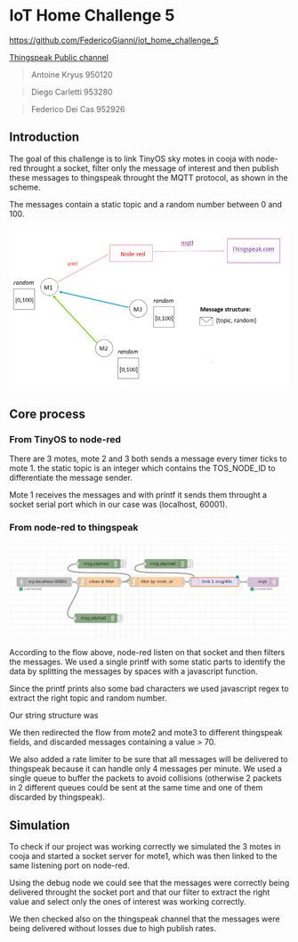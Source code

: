 # IoT Home Challenge 5

https://github.com/FedericoGianni/iot_home_challenge_5

[Thingspeak Public channel](https://thingspeak.com/channels/1070802)

> Antoine Kryus 950120

> Diego Carletti 953280

> Federico Dei Cas 952926


## Introduction

The goal of this challenge is to link TinyOS sky motes in cooja with node-red throught a socket, filter only the message of interest and then publish these messages to thingspeak throught the MQTT protocol, as shown in the scheme.

The messages contain a static topic and a random number between 0 and 100. 

![scenario](/scenario.PNG)

## Core process

### From TinyOS to node-red

There are 3 motes, mote 2 and 3 both sends a message every timer ticks to mote 1. the static topic is an integer which contains the TOS_NODE_ID to differentiate the message sender.

Mote 1 receives the messages and with printf it sends them throught a socket serial port which in our case was (localhost, 60001). 

### From node-red to thingspeak

![flows](/flow.PNG)

According to the flow above, node-red listen on that socket and then filters the messages. We used a single printf with some static parts to identify the data by splitting the messages by spaces with a javascript function.

Since the printf prints also some bad characters we used javascript regex to extract the right topic and random number.

Our string structure was 

We then redirected the flow from mote2 and mote3 to different thingspeak fields, and discarded messages containing a value > 70.

We also added a rate limiter to be sure that all messages will be delivered to thingspeak because it can handle only 4 messages per minute. We used a single queue to buffer the packets to avoid collisions (otherwise 2 packets in 2 different queues could be sent at the same time and one of them discarded by thingspeak).

## Simulation

To check if our project was working correctly we simulated the 3 motes in cooja and started a socket server for mote1, which was then linked to the same listening port on node-red. 

Using the debug node we could see that the messages were correctly being delivered throught the socket port and that our filter to extract the right value and select only the ones of interest was working correctly.

We then checked also on the thingspeak channel that the messages were being delivered without losses due to high publish rates.


